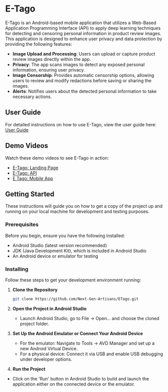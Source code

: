 # E-Tago

E-Tago is an Android-based mobile application that utilizes a Web-Based Application Programming Interface (API) to apply deep learning techniques for detecting and censoring personal information in product review images. This application is designed to enhance user privacy and data protection by providing the following features:

- **Image Upload and Processing**: Users can upload or capture product review images directly within the app.
- **Privacy**: The app scans images to detect any exposed personal information, ensuring user privacy.
- **Image Censorship**: Provides automatic censorship options, allowing users to review and modify redactions before saving or sharing the images.
- **Alerts**: Notifies users about the detected personal information to take necessary actions.

## User Guide

For detailed instructions on how to use E-Tago, view the user guide here:
[User Guide](https://docs.google.com/presentation/d/1g_tPeQyOG23fTMADdxPZLlSCvpGkdJd-xtvfUOErvWY/edit)

## Demo Videos

Watch these demo videos to see E-Tago in action:

- [E-Tago: Landing Page](https://youtu.be/uXblS15wSyA)
- [E-Tago: API](https://youtu.be/hnxFQgUKhWI)
- [E Tago: Mobile App](https://youtu.be/6bKKKlsG2Nc)

## Getting Started

These instructions will guide you on how to get a copy of the project up and running on your local machine for development and testing purposes.

### Prerequisites

Before you begin, ensure you have the following installed:
- Android Studio (latest version recommended)
- JDK (Java Development Kit), which is included in Android Studio
- An Android device or emulator for testing

### Installing

Follow these steps to get your development environment running:

1. **Clone the Repository**

   ```bash
   git clone https://github.com/Next-Gen-Artisans/ETago.git
2. **Open the Project in Android Studio**
   - Launch Android Studio, go to File -> Open... and choose the cloned project folder.
3. **Set Up the Android Emulator or Connect Your Android Device**
   - For the emulator: Navigate to Tools -> AVD Manager and set up a new Android Virtual Device.
   - For a physical device: Connect it via USB and enable USB debugging under developer options.
4. **Run the Project**
  - Click on the 'Run' button in Android Studio to build and launch the application either on the connected device or the emulator.
